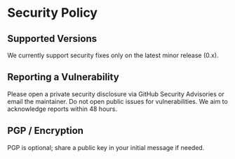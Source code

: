 # Security Policy

## Supported Versions
We currently support security fixes only on the latest minor release (0.x).

## Reporting a Vulnerability
Please open a private security disclosure via GitHub Security Advisories or email the maintainer.
Do not open public issues for vulnerabilities. We aim to acknowledge reports within 48 hours.

## PGP / Encryption
PGP is optional; share a public key in your initial message if needed.

